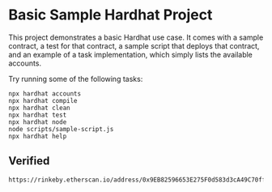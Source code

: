 # Basic Sample Hardhat Project

This project demonstrates a basic Hardhat use case. It comes with a sample contract, a test for that contract, a sample script that deploys that contract, and an example of a task implementation, which simply lists the available accounts.

Try running some of the following tasks:

```shell
npx hardhat accounts
npx hardhat compile
npx hardhat clean
npx hardhat test
npx hardhat node
node scripts/sample-script.js
npx hardhat help
```

## Verified

```
https://rinkeby.etherscan.io/address/0x9EB82596653E275F0d583d3cA49C70ff3f04b5Ac#code
```
